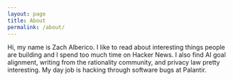 ```yaml
---
layout: page
title: About
permalink: /about/
---
```


Hi, my name is Zach Alberico. I like to read about interesting things people are building and I spend too much time on Hacker News.  I also find AI goal alignment, writing from the rationality community, and privacy law pretty interesting.  My day job is hacking through software bugs at Palantir.
